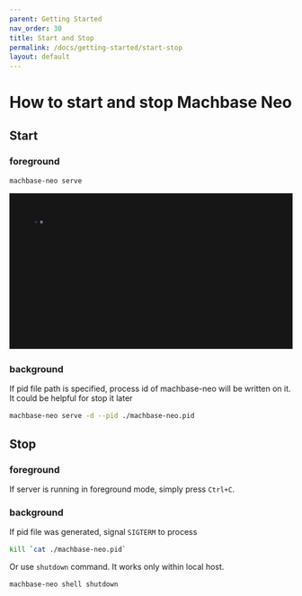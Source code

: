 ```yaml
---
parent: Getting Started
nav_order: 30
title: Start and Stop
permalink: /docs/getting-started/start-stop
layout: default
---
```


# How to start and stop Machbase Neo

## Start

### foreground

```sh
machbase-neo serve
```

![](30.start-stop/server-serve.gif)

### background

If pid file path is specified, process id of machbase-neo will be written on it.
It could be helpful for stop it later

```sh
machbase-neo serve -d --pid ./machbase-neo.pid
```

## Stop

### foreground

If server is running in foreground mode, simply press `Ctrl+C`.

###  background

If pid file was generated, signal `SIGTERM` to process

```sh
kill `cat ./machbase-neo.pid`
```

Or use `shutdown` command. It works only within local host.

```sh
machbase-neo shell shutdown
```
